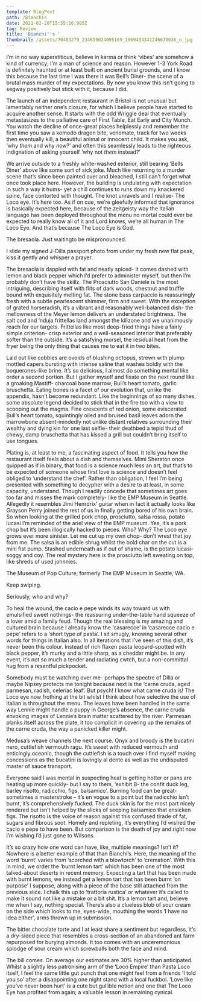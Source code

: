 ```yaml
---
template: BlogPost
path: /Bianchis
date: 2021-02-20T15:55:16.985Z
tag: Review
title: 'Bianchi''s '
thumbnail: /assets/70403279_234659024095169_1969434341246670036_n.jpg
---
```

<!--StartFragment-->

I’m in no way superstitious, believe in karma or think ‘vibes’ are somehow a kind of currency; I’m a man of science and reason. However 1-3 York Road is definitely haunted or at least built on ancient burial grounds, and I know this because the last time I was there it was Bell’s Diner- the scene of a brutal mass murder of my expectations. By now you know this isn’t going to segway positively but stick with it, because I did.

The launch of an independent restaurant in Bristol is not unusual but lamentably neither one’s closure, for which I believe people have started to acquire another sense. It starts with the odd Wriggle deal that eventually metastasizes to the palliative care of First Table, Eat Early and City Munch. You watch the decline of once-great places helplessly and remember the first time you saw a komodo dragon bite, venomate, track for two weeks then eventually kill, a beautiful animal or innocent child. It makes you ask, ‘why *them* and why *now*?’ and often this seamlessly leads to the righteous indignation of asking yourself ‘why not *them* instead?’

We arrive outside to a freshly white-washed exterior, still bearing ‘Bells Diner’ above like some sort of sick joke. Much like returning to a murder scene that’s since been painted over and bleached, I still can’t forget what once took place here. However, the building is undulating with expectation in such a way it hums- yet a chill continues to runs down my knackered spine, face contorted with thought. The knot unravels and I realise- The Loco eye. It’s here too. As if on cue, we’re gleefully informed that ignorance is basically expected here, because of the zeitgeisty way the Italian language has been deployed throughout the menu no mortal could ever be expected to really know all of it and Lord knows, we’re all human in The Loco Eye. And that’s because The Loco Eye is God.

The bresaola. Just waitingto be mispronounced.

I slide my signed J-Dilla passport photo from under my fresh new flat peak, kiss it gently and whisper a prayer.

The bresaola is dappled with fat and neatly spiced- it comes dashed with lemon and black pepper which I’d prefer to administer myself, but then I’m probably don’t have the skillz. The Prosciutto San Daniele is the most intriguing, describing itself with flits of dark woods, chestnut and truffle bound with exquisitely melting fat. The stone bass carpaccio is reassuringly fresh with a subtle pearlescent shimmer, firm and sweet. With the exception of grated horseradish, it’s a vibrant and reasonably well-balanced dish- the mellowness of the Meyer lemon delivers an understated brightness. The salt cod and ‘nduja frittellas land amongst the killzone and we unanimously reach for our targets. Frittellas like most deep-fried things have a fairly simple criterion- crisp exterior and a well-seasoned interior that preferably softer than the outside. It’s a satisfying morsel, the residual heat from the fryer being the only thing that causes me to eat it in two bites.

Laid out like cobbles are ovoids of blushing octopus, strewn with plump mottled capers bursting with intense saline that washes boldly with the boquerones-like brine. It’s so delicious, I almost do something mental like order a second portion. But I gather myself and fixate on the next round like a groaking Mastiff- charcoal bone marrow, Bull’s heart tomato, garlic bruschetta. Eating bones is a facet of our evolution that, unlike the appendix, hasn’t become redundant. Like the beginnings of so many dishes, some absolute legend decided to stick that in the fire too with a view to scooping out the magma. Fine crescents of red onion, some eviscerated Bull’s heart tomato, squintingly oiled and bruised basil leaves adorn the marrowbone absent-mindedly not unlike distant relatives surrounding their wealthy and dying kin for one last selfie- their deathbed a tepid thud of chewy, damp bruschetta that has kissed a grill but couldn’t bring itself to use tongues.

Plating is, at least to me, a fascinating aspect of food. It tells you how the restaurant itself feels about a dish and themselves. Mimi Sheraton once quipped as if in binary, that food is a science much less an art, but that’s to be expected of someone whose first love is science and doesn’t feel obliged to ‘understand the chef’. Rather than obligation, I feel I’m being presented with something to decypher with a desire to at least, in some capacity, understand. Though I readily concede that sometimes art goes too far and misses the mark completely- like the EMP Museum in Seattle. Allegedly it resembles Jimi Henrdrix’ guitar when in fact it actually looks like Grayson Perry joined the rest of us in finally getting bored of his own brain. So when looking at the grilled pork chop, prosciutto, salsa rossa, potato lucasi I’m reminded of the ariel view of the EMP museum. Yes, it’s a pork chop but it’s been illogically hacked to pieces. Who? Why? The Loco eye grows ever more sinister. Let me cut up my own chop- don’t wrest that joy from me. The salsa is an edible shrug whilst the bold char on the cut is a mini fist pump. Stashed underneath as if out of shame, is the potato lucasi- soggy and coy. The real mystery here is the prosciutto left sweating on top, like shreds of used johnnies.

The Museum of Pop Culture, formerly The EMP Museum in Seattle, WA.

Keep swiping.

Seriously, who and why?

To heal the wound, the cacio e pepe winds its way toward us with emulsified sweet nothings- the reassuring under-the-table hand squeeze of a lover amid a family feud. Though the real blessing is my amazing and cultured brain because I already know the ‘casarecce’ in ‘casarecce cacio e pepe’ refers to a ‘short type of pasta’. I sit smugly, knowing several other words for things in Italian also. In all iterations that I’ve seen of this dish, it’s never been this colour. Instead of rich flaxen pasta leopard-spotted with black pepper, it’s murky and a little sharp, as a cheddar might be. In any event, it’s not so much a tender and radiating cwtch, but a non-committal hug from a resentful pickpocket.

Somebody must be watching over me- perhaps the spectre of Dilla or maybe Nipsey protects me tonight because next is the ‘carne cruda, aged parmesan, radish, celeriac leaf’. But psych! I know what carne cruda is! The Loco eye now frothing at the bit whilst I think about how selective the use of Italian is throughout the menu. The leaves have been handled in the same way Lennie might handle a puppy in George’s absence, the carne cruda envoking images of Lennie’s brain matter scattered by the river. Parmesan planks itself across the plate, it too complicit in covering up the remains of the carne cruda, the way a panicked killer might.

Medusa’s weave channels the next course. Onyx and broody is the bucatini nero, cuttlefish vermouth ragu. It’s sweet with reduced vermouth and enticingly oceanic, though the cuttlefish is a touch over I find myself making concessions as the bucatini is lovingly al dente as well as the undisputed master of sauce transport.

Everyone said I was mental in suspecting heat is getting hotter or pans are heating up more quickly- but I say to them, ‘exhibit B- the confit duck leg, barley risotto, radicchio, figs, balsamico’. Burning food can be great- sometimes a masterstroke – it’s en vogue to a point but the radicchio isn’t burnt, it’s comprehensively fucked. The duck skin is for the most part nicely rendered but isn’t helped by the slicks of seeping balsamico that ensicken figs. The risotto is the voice of reason against this confused tirade of fat, sugars and fibrous soot. Homely and repleting, it’s everything I’d wished the cacio e pepe to have been. But comparison is the death of joy and right now I’m wishing I’d just gone to Wilsons.

It’s so crazy how one word can have, like, multiple meanings? Isn’t it? Nowhere is a better example of that than Bianchi’s. Here, the meaning of the word ‘burnt’ varies from ‘scorched with a blowtorch’ to ‘cremation’. With this in mind, we order the ‘burnt lemon tart’ which has been one of the most talked-about deserts in recent memory. Expecting a tart that has been made with burnt lemons, we instead get a lemon tart that has been burnt ‘on purpose’ I suppose, along with a piece of the base still attached from the previous slice. I chalk this up to ‘trattoria rustica’ or whatever it’s called to make it sound not like a mistake or a bit shit. It’s a lemon tart and, believe me when I say, nothing special. There’s also a clueless blob of sour cream on the side which looks to me, eyes-wide, mouthing the words ‘I have no idea either’, arms thrown up in submission.

The bitter chocolate torte and I at least share a sentiment but regardless, it’s a dry-sided piece that resembles a cross-section of an abandoned ant farm repurposed for burying almonds. It too comes with an unceremonious splodge of sour cream which screwballs both the face and mind.

The bill comes. On average our estimates are 30% higher than anticipated. Whilst a slightly less patronising arm of the ‘Loco Empire’ than Pasta Loco itself, I feel the same little gut punch that one might feel from a friends ‘I told you so’ after a disappointing one night stand with a local fuckboi. ‘Love like you’ve never been hurt’ is a cute but gullible notion and one that The Loco Eye has profited from again; a valuable lesson in remaining cynical.

<!--EndFragment-->
